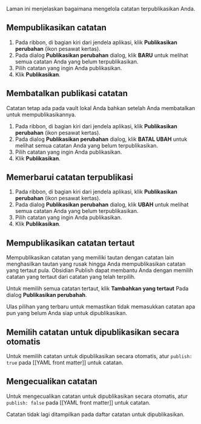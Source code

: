 Laman ini menjelaskan bagaimana mengelola catatan terpublikasikan Anda.

## Mempublikasikan catatan

1. Pada ribbon, di bagian kiri dari jendela aplikasi, klik **Publikasikan perubahan** (ikon pesawat kertas).
2. Pada dialog **Publikasikan perubahan** dialog, klik **BARU** untuk melihat semua catatan Anda yang belum terpublikasikan.
2. Pilih catatan yang ingin Anda publikasikan.
3. Klik **Publikasikan**.

## Membatalkan publikasi catatan

Catatan tetap ada pada vault lokal Anda bahkan setelah Anda membatalkan untuk mempublikasikannya.

1. Pada ribbon, di bagian kiri dari jendela aplikasi, klik **Publikasikan perubahan** (ikon pesawat kertas).
2. Pada dialog **Publikasikan perubahan** dialog, klik **BATAL UBAH** untuk melihat semua catatan Anda yang belum terpublikasikan.
2. Pilih catatan yang ingin Anda publikasikan.
3. Klik **Publikasikan**.

## Memerbarui catatan terpublikasi

1. Pada ribbon, di bagian kiri dari jendela aplikasi, klik **Publikasikan perubahan** (ikon pesawat kertas).
2. Pada dialog **Publikasikan perubahan** dialog, klik **UBAH** untuk melihat semua catatan Anda yang belum terpublikasikan.
2. Pilih catatan yang ingin Anda publikasikan.
3. Klik **Publikasikan**.

## Mempublikasikan catatan tertaut

Mempublikasikan catatan yang memiliki tautan dengan catatan lain menghasilkan tautan yang rusak hingga Anda mempublikasikan catatan yang tertaut pula. Obsidian Publish dapat membantu Anda dengan memilih catatan yang tertaut dari catatan yang telah terpilih.

Untuk memilih semua catatan tertaut, klik **Tambahkan yang tertaut** Pada dialog **Publikasikan perubahah**.

Ulas pilihan yang terbaru untuk memastikan tidak memasukkan catatan apa pun yang belum Anda siap untuk dipublikasikan.

## Memilih catatan untuk dipublikasikan secara otomatis

Untuk memilih catatan untuk dipublikasikan secara otomatis, atur `publish: true` pada [[YAML front matter]] untuk catatan.

## Mengecualikan catatan

Untuk mengecualikan catatan untuk dipublikasikan secara otomatis, atur `publish: false` pada [[YAML front matter]] untuk catatan.

Catatan tidak lagi ditampilkan pada daftar catatan untuk dipublikasikan.
